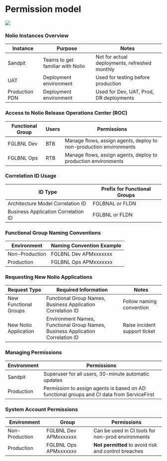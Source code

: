 # Permission model 


![](entities.drawio.png)

### Nolio Instances Overview

| **Instance** | **Purpose** | **Notes** |
| --- | --- | --- |
| Sandpit | Teams to get familiar with Nolio | Not for actual deployments, refreshed monthly |
| UAT | Deployment environment | Used for testing before production |
| Production PDN | Deployment environment | Used for Dev, UAT, Prod, DR deployments |

### Access to Nolio Release Operations Center (ROC)

| **Functional Group** | **Users** | **Permissions** |
| --- | --- | --- |
| FGLBNL Dev | BTB | Manage flows, assign agents, deploy to non-production environments |
| FGLBNL Ops | RTB | Manage flows, assign agents, deploy to production environments |

### Correlation ID Usage

| **ID Type** | **Prefix for Functional Groups** |
| --- | --- |
| Architecture Model Correlation ID | FGLBNAL or FLDN |
| Business Application Correlation ID | FGLBNL or FLDN |

### Functional Group Naming Conventions

| **Environment** | **Naming Convention Example** |
| --- | --- |
| Non-Production | FGLBNL Dev APMxxxxxxx |
| Production | FGLBNL Ops APMxxxxxxx |

### Requesting New Nolio Applications

| **Request Type** | **Required Information** | **Notes** |
| --- | --- | --- |
| New Functional Groups | Functional Group Names, Business Application Correlation ID | Follow naming convention |
| New Nolio Application | Environment Names, Functional Group Names, Business Application Correlation ID | Raise incident support ticket |

### Managing Permissions

| **Environment** | **Permissions** |
| --- | --- |
| Sandpit | Superuser for all users, 30-minute automatic updates |
| Production | Permission to assign agents is based on AD functional groups and CI data from ServiceFirst |

### System Account Permissions

| **Environment** | **Group** | **Permissions** |
| --- | --- | --- |
| Non-Production | FGLBNL Dev APMxxxxxxx | Can be used in CI tools for non-prod environments |
| Production | FGLBNL Ops APMxxxxxxx | **Not permitted** to avoid risk and control breaches |
